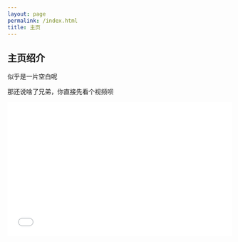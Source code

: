 ```yaml
---
layout: page
permalink: /index.html
title: 主页
---
```


## 主页绍介

似乎是一片空白呢

那还说啥了兄弟，你直接先看个视频呗

<iframe src="//player.bilibili.com/player.html?isOutside=true&aid=115088597982963&bvid=BV1mKeRziEmG&cid=31932285487&p=1&high_quality=1&danmaku=0&muted=0&hideCoverInfo=0" allowfullscreen="allowfullscreen" width="100%" height="300" scrolling="no" frameborder="0" sandbox="allow-top-navigation allow-same-origin allow-forms allow-scripts"></iframe>
<br>
